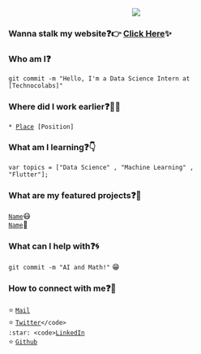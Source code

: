 <p align="center">
  <img src="https://github.com/rajattiwari111/Rajat-Tiwari/blob/master/hello.gif">
</p>


### Wanna stalk my website:question::point_right: [Click Here](https://rajattiwariii.github.io/):sparkles:

### Who am I:question: 
<code>git commit -m "Hello, I'm a Data Science Intern at [Technocolabs]"</code>

### Where did I work earlier:question::woman_technologist:
<code>* [Place](Link) [Position]</code>  
  
### What am I learning:question::point_down:	
<code>var topics = ["Data Science" , "Machine Learning" , "Flutter"];</code>

### What are my featured projects:question::rocket:
<code>[Name](link)</code>:mask:  
<code>[Name](link)</code>:robot:     

### What can I help with:question::cyclone:
<code>git commit -m "AI and Math!"</code> :grin:

### How to connect with me:question::email:
:star: <code>[Mail](mailto:rajattiwari785@gmail.com)</code>    
:star: <code>[Twitter](https://twitter.com/rajat_tiwari__)</code>  
:star: <code>[LinkedIn](https://www.linkedin.com/in/-rajat-tiwari/)</code>  
:star: <code>[Github](https://github.com/rajattiwariii)</code>  
